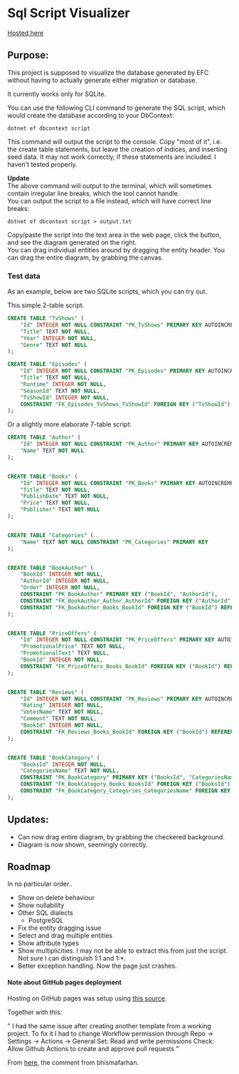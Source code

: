 # Sql Script Visualizer

[Hosted here](https://troelsmortensen.github.io/SqlScriptVisualizer/)

## Purpose:
This project is supposed to visualize the database generated by EFC without having to actually generate either migration or database.

It currently works only for SQLite.

You can use the following CLI command to generate the SQL script, which would create the database according to your DbContext:

`dotnet ef dbcontext script`

This command will output the script to the console. Copy "most of it", i.e. the create table statements, 
but leave the creation of indices, and inserting seed data. It may not work correctly, if these statements are included. I haven't tested properly.

**Update**\
The above command will output to the terminal, which will sometimes contain irregular line breaks, which the tool cannot handle.\
You can output the script to a file instead, which will have correct line breaks:

`dotnet ef dbcontext script > output.txt`

Copy/paste the script into the text area in the web page, click the button, and see the diagram generated on the right.\
You can drag individual entities around by dragging the entity header. You can drag the entire diagram, by grabbing the canvas.


### Test data
As an example, below are two SQLite scripts, which you can try out.

This simple 2-table script.

```sql
CREATE TABLE "TvShows" (
    "Id" INTEGER NOT NULL CONSTRAINT "PK_TvShows" PRIMARY KEY AUTOINCREMENT,
    "Title" TEXT NOT NULL,
    "Year" INTEGER NOT NULL,
    "Genre" TEXT NOT NULL
);

CREATE TABLE "Episodes" (
    "Id" INTEGER NOT NULL CONSTRAINT "PK_Episodes" PRIMARY KEY AUTOINCREMENT,
    "Title" TEXT NOT NULL,
    "Runtime" INTEGER NOT NULL,
    "SeasonId" TEXT NOT NULL,
    "TvShowId" INTEGER NOT NULL,
    CONSTRAINT "FK_Episodes_TvShows_TvShowId" FOREIGN KEY ("TvShowId") REFERENCES "TvShows" ("Id") ON DELETE CASCADE
);
```

Or a slightly more elaborate 7-table script:

```sql
CREATE TABLE "Author" (
    "Id" INTEGER NOT NULL CONSTRAINT "PK_Author" PRIMARY KEY AUTOINCREMENT,
    "Name" TEXT NOT NULL
);


CREATE TABLE "Books" (
    "Id" INTEGER NOT NULL CONSTRAINT "PK_Books" PRIMARY KEY AUTOINCREMENT,
    "Title" TEXT NOT NULL,
    "PublishDate" TEXT NOT NULL,
    "Price" TEXT NOT NULL,
    "Publisher" TEXT NOT NULL
);


CREATE TABLE "Categories" (
    "Name" TEXT NOT NULL CONSTRAINT "PK_Categories" PRIMARY KEY
);


CREATE TABLE "BookAuthor" (
    "BookId" INTEGER NOT NULL,
    "AuthorId" INTEGER NOT NULL,
    "Order" INTEGER NOT NULL,
    CONSTRAINT "PK_BookAuthor" PRIMARY KEY ("BookId", "AuthorId"),
    CONSTRAINT "FK_BookAuthor_Author_AuthorId" FOREIGN KEY ("AuthorId") REFERENCES "Author" ("Id") ON DELETE CASCADE,
    CONSTRAINT "FK_BookAuthor_Books_BookId" FOREIGN KEY ("BookId") REFERENCES "Books" ("Id") ON DELETE CASCADE
);


CREATE TABLE "PriceOffers" (
    "Id" INTEGER NOT NULL CONSTRAINT "PK_PriceOffers" PRIMARY KEY AUTOINCREMENT,
    "PromotionalPrice" TEXT NOT NULL,
    "PromotionalText" TEXT NULL,
    "BookId" INTEGER NOT NULL,
    CONSTRAINT "FK_PriceOffers_Books_BookId" FOREIGN KEY ("BookId") REFERENCES "Books" ("Id") ON DELETE CASCADE
);


CREATE TABLE "Reviews" (
    "Id" INTEGER NOT NULL CONSTRAINT "PK_Reviews" PRIMARY KEY AUTOINCREMENT,
    "Rating" INTEGER NOT NULL,
    "VoterName" TEXT NOT NULL,
    "Comment" TEXT NOT NULL,
    "BookId" INTEGER NOT NULL,
    CONSTRAINT "FK_Reviews_Books_BookId" FOREIGN KEY ("BookId") REFERENCES "Books" ("Id") ON DELETE CASCADE
);


CREATE TABLE "BookCategory" (
    "BooksId" INTEGER NOT NULL,
    "CategoriesName" TEXT NOT NULL,
    CONSTRAINT "PK_BookCategory" PRIMARY KEY ("BooksId", "CategoriesName"),
    CONSTRAINT "FK_BookCategory_Books_BooksId" FOREIGN KEY ("BooksId") REFERENCES "Books" ("Id") ON DELETE CASCADE,
    CONSTRAINT "FK_BookCategory_Categories_CategoriesName" FOREIGN KEY ("CategoriesName") REFERENCES "Categories" ("Name") ON DELETE CASCADE
);
```

## Updates:

* Can now drag entire diagram, by grabbing the checkered background.
* Diagram is now shown, seemingly correctly.

## Roadmap

In no particular order..

* Show on delete behaviour
* Show nullability
* Other SQL dialects
    * PostgreSQL
* Fix the entity dragging issue
* Select and drag multiple entities
* Show attribute types
* Show multiplicities. I may not be able to extract this from just the script. Not sure I can distinguish 1:1 and 1:*.
* Better exception handling. Now the page just crashes.

#### Note about GitHub pages deployment

Hosting on GitHub pages was setup using [this source](https://swimburger.net/blog/dotnet/how-to-deploy-aspnet-blazor-webassembly-to-github-pages).

Together with this:

"
I had the same issue after creating another template from a working project. To fix it I had to change Workflow permission through Repo -> Settings -> Actions -> General Set: Read and write permissions Check: Allow Github Actions to create and approve pull requests
"

From [here](https://github.com/actions/checkout/issues/417), the comment from bhismafarhan.


